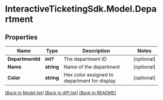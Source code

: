 # InteractiveTicketingSdk.Model.Department
## Properties

Name | Type | Description | Notes
------------ | ------------- | ------------- | -------------
**DepartmentId** | **int?** | The department ID | [optional] 
**Name** | **string** | Name of the department | [optional] 
**Color** | **string** | Hex color assigned to department for display | [optional] 

[[Back to Model list]](../README.md#documentation-for-models) [[Back to API list]](../README.md#documentation-for-api-endpoints) [[Back to README]](../README.md)

